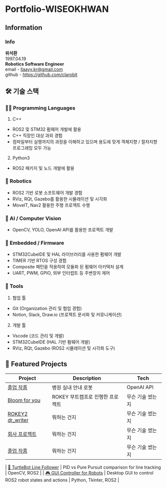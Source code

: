 # Portfolio-WISEOKHWAN

## Information
### Info
**위석환**   
1997.04.19   
**Robotics Software Engineer**   
email - llaayy.kr@gmail.com   
github - https://github.com/clarobit   


## 🛠️ 기술 스택
### 🧑‍💻 Programming Languages
1. C++
- ROS2 및 STM32 펌웨어 개발에 활용
- C++ 직장인 대상 과외 경험
- 컴파일부터 실행까지의 과정을 이해하고 있으며 용도에 맞게 객체지향 / 절차지향 프로그래밍 모두 가능

2. Python3
- ROS2 패키지 및 노드 개발에 활용

### 🤖 Robotics
- ROS2 기반 로봇 소프트웨어 개발 경험
- RViz, RQt, Gazebo를 활용한 시뮬레이션 및 시각화
- MoveIT, Nav2 활용한 주행 프로젝트 수행

### 🧠 AI / Computer Vision
- OpenCV, YOLO, OpenAI API를 활용한 프로젝트 개발

### 🔌 Embedded / Firmware
- STM32CubeIDE 및 HAL 라이브러리를 사용한 펌웨어 개발
- TIMER 기반 RTOS 구성 경험
- Composite 패턴을 적용하여 모듈화 된 펌웨어 아키텍처 설계
- UART, PWM, GPIO, 외부 인터럽트 등 주변장치 제어

### 🧰 Tools
1. 협업 툴
- Git (Organization 관리 및 협업 경험)
- Notion, Slack, Draw.io (프로젝트 문서화 및 커뮤니케이션)

2. 개발 툴
- Vscode (코드 관리 및 개발)
- STM32CubeIDE (HAL 기반 펌웨어 개발)
- RViz, RQt, Gazebo (ROS2 시뮬레이션 및 시각화 도구)

## 🚀 Featured Projects
| Project | Description | Tech |
|--------|-------------|------|
| [졸업 작품](https://github.com/clarobit/graduation_ws) | 병원 실내 안내 로봇 | OpenAI API |
| [Bloom for you](git@github.com:d-1world/bloom_for_you.git) | ROKEY 부트캠프로 진행한 프로젝트 | 무슨 기술 썼는지 |
| [ROKEY2 dr_writer](깃허브링크) | 뭐하는 건지 | 무슨 기술 썼는지 |
| [회사 프로젝트](깃허브링크) | 뭐하는 건지 | 무슨 기술 썼는지 |
| [졸업 작품](깃허브링크) | 뭐하는 건지 | 무슨 기술 썼는지 |



| [🐢 TurtleBot Line Follower](https://github.com/goodboy-kor/portfolio-line-follower) | PID vs Pure Pursuit comparison for line tracking | OpenCV, ROS2 |
| [🎮 GUI Controller for Robots](https://github.com/goodboy-kor/portfolio-ros2-gui) | Desktop GUI to control ROS2 robot states and actions | Python, Tkinter, ROS2 |